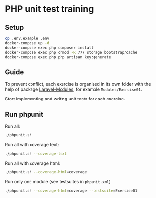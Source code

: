 # PHP unit test training

## Setup
```sh
cp .env.example .env
docker-compose up -d
docker-compose exec php composer install
docker-compose exec php chmod -R 777 storage bootstrap/cache
docker-compose exec php php artisan key:generate
```

## Guide
To prevent conflict, each exercise is organized in its own folder with the help of package [Laravel-Modules](https://github.com/nWidart/laravel-modules), for example `Modules/Exercise01`.

Start implementing and writing unit tests for each exercise.

## Run phpunit

Run all:
```sh
./phpunit.sh
```

Run all with coverage text:
```sh
./phpunit.sh --coverage-text
```

Run all with coverage html:
```sh
./phpunit.sh --coverage-html=coverage
```

Run only one module (see testsuites in `phpunit.xml`)
```sh
./phpunit.sh --coverage-html=coverage --testsuite=Exercise01
```
